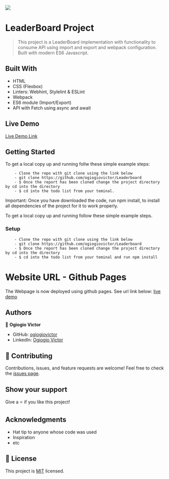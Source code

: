 ![](https://img.shields.io/badge/Microverse-blueviolet)

# LeaderBoard Project

>This project is a LeaderBoard implementation with functionality to consume API using import and export and webpack configuration. Built with modern ES6 Javascript.


## Built With

- HTML
- CSS (Flexbox)
- Linters: Webhint, Stylelint & ESLint
- Webpack 
- ES6 module (Import/Export)
- API with Fetch using async and await

## Live Demo

[Live Demo Link](https://ogiogiovictor.github.io/Leaderboard/)


## Getting Started

To get a local copy up and running follw these simple example steps:

```
    - Clone the repo with git clone using the link below
    - git clone https://github.com/ogiogiovictor/Leaderboard
    - $ Once the report has been cloned change the project directory by cd into the directory
    - $ cd into the todo list from your teminal.
```
Important: Once you have downloaded the code, run npm install, to install all dependencies of the project for it to work properly.


To get a local copy up and running follow these simple example steps.


### Setup
```
    - Clone the repo with git clone using the link below
    - git clone https://github.com/ogiogiovictor/Leaderboard
    - $ Once the report has been cloned change the project directory by cd into the directory
    - $ cd into the todo list from your teminal and run npm install
```
# Website URL - Github Pages
The Webpage is now deployed using github pages. See url link below:
[live demo]( https://ogiogiovictor.github.io/todo_list/dist/)


## Authors
👤 **Ogiogio Victor**

- GitHub: [ogiogiovictor](https://github.com/ogiogiovictor) 
- LinkedIn: [Ogiogio Victor](https://www.linkedin.com/in/ogiogio-victor-a096a0181/)

## 🤝 Contributing

Contributions, issues, and feature requests are welcome!
Feel free to check the [issues page](https://github.com/ogiogiovictor/Leaderboard/issues).

## Show your support

Give a ⭐️ if you like this project!

## Acknowledgments
- Hat tip to anyone whose code was used
- Inspiration
- etc

## 📝 License

This project is [MIT](./MIT.md) licensed.

